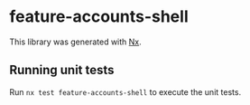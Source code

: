 # feature-accounts-shell

This library was generated with [Nx](https://nx.dev).

## Running unit tests

Run `nx test feature-accounts-shell` to execute the unit tests.
